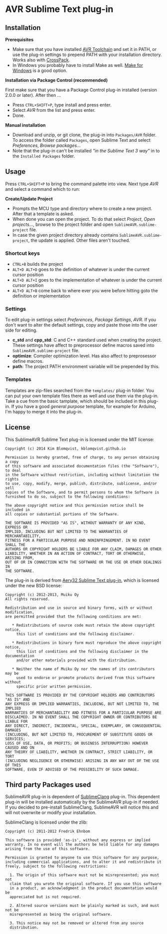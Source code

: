 # AVR Sublime Text plug-in

## Installation

**Prerequisites**

- Make sure that you have installed [AVR Toolchain](http://www.atmel.com/tools/atmelavrtoolchainforwindows.aspx) and set it in PATH, or use the plug-in settings to prepend PATH with your installation directory. Works also with [CrossPack](http://www.obdev.at/products/crosspack/index.html).
- In Windows you probably have to install Make as well. [Make for Windows](http://gnuwin32.sourceforge.net/packages/make.htm) is a good option.

**Installation via Package Control (recommended)**

First make sure that you have a Package Control plug-in installed (version 2.0.0 or later). After then ...

- Press `CTRL+SHIFT+P`, type install and press enter.
- Select _AVR_ from the list and press enter.
- Done.

**Manual installation**

- Download and unzip, or git clone, the plug-in into `Packages/AVR` folder. To access the folder called `Packages`, open Sublime Text and select *Preferences*, *Browse packages...*
- Note that the plug-in can't be installed *"in the Sublime Text 3 way"* in to the `Installed Packages` folder.

## Usage

Press `CTRL+SHIFT+P` to bring the command palette into view. Next type *AVR* and select a command which to run:

__Create/Update Project__

- Prompts the MCU type and directory where to create a new project. After that a template is asked.
- When done you can open the project. To do that select *Project*, *Open projects...*, browse to the project folder and open `SublimeAVR.sublime-project` file.
- In case the given project directory already contains `SublimeAVR.sublime-project`, the update is applied. Other files aren't touched.

### Shortcut keys

- `CTRL+B` builds the project
- `ALT+D ALT+D` goes to the definition of whatever is under the current cursor position
- `ALT+D ALT+I` goes to the implementation of whatever is under the current cursor position
- `ALT+D ALT+B` come back to where ever you were before hitting goto the definition or implementation


### Settings

To edit plug-in settings select *Preferences*, *Package Settings*, *AVR*. If you don't want to alter the default settings, copy and paste those into the user side for editing.

- __c_std__ and __cpp_std__: C and C++ standard used when creating the project. These settings have affect to preprocessor define macros saved into `SublimeAVR.sublime-project` file.
- __optimize__: Compiler optimization level. Has also affect to preprosessor define macros.
- __path__: The project PATH environment variable will be prepended by this.


### Templates

Templates are zip-files searched from the `templates/` plug-in folder. You can put your own template files there as well and use them via the plug-in. Take a cue from the basic tamplate, which should be included in this plug-in. If you have a good *general purpose* template, for example for Arduino, I'm happy to merge it into the plug-in.


## License

This SublimeAVR Sublime Text plug-in is licensed under the MIT license:

```
Copyright (c) 2014 Kim Blomqvist, kblomqvist.github.io

Permission is hereby granted, free of charge, to any person obtaining a copy
of this software and associated documentation files (the "Software"), to deal
in the Software without restriction, including without limitation the rights
to use, copy, modify, merge, publish, distribute, sublicense, and/or sell
copies of the Software, and to permit persons to whom the Software is
furnished to do so, subject to the following conditions:
 
The above copyright notice and this permission notice shall be included in
all copies or substantial portions of the Software.
 
THE SOFTWARE IS PROVIDED "AS IS", WITHOUT WARRANTY OF ANY KIND, EXPRESS OR
IMPLIED, INCLUDING BUT NOT LIMITED TO THE WARRANTIES OF MERCHANTABILITY,
FITNESS FOR A PARTICULAR PURPOSE AND NONINFRINGEMENT. IN NO EVENT SHALL THE
AUTHORS OR COPYRIGHT HOLDERS BE LIABLE FOR ANY CLAIM, DAMAGES OR OTHER
LIABILITY, WHETHER IN AN ACTION OF CONTRACT, TORT OR OTHERWISE, ARISING FROM,
OUT OF OR IN CONNECTION WITH THE SOFTWARE OR THE USE OR OTHER DEALINGS IN
THE SOFTWARE.
```

The plug-in is derived from [Aery32 Sublime Text plug-in](https://github.com/aery32/sublime-aery32), which is licensed under the new BSD license:

```
Copyright (c) 2012-2013, Muiku Oy  
All rights reserved.

Redistribution and use in source and binary forms, with or without modification,
are permitted provided that the following conditions are met:

   * Redistributions of source code must retain the above copyright notice,
	 this list of conditions and the following disclaimer.

   * Redistributions in binary form must reproduce the above copyright notice,
	 this list of conditions and the following disclaimer in the documentation
	 and/or other materials provided with the distribution.

   * Neither the name of Muiku Oy nor the names of its contributors may be
	 used to endorse or promote products derived from this software without
	 specific prior written permission.

THIS SOFTWARE IS PROVIDED BY THE COPYRIGHT HOLDERS AND CONTRIBUTORS "AS IS" AND
ANY EXPRESS OR IMPLIED WARRANTIES, INCLUDING, BUT NOT LIMITED TO, THE IMPLIED
WARRANTIES OF MERCHANTABILITY AND FITNESS FOR A PARTICULAR PURPOSE ARE
DISCLAIMED. IN NO EVENT SHALL THE COPYRIGHT OWNER OR CONTRIBUTORS BE LIABLE FOR
ANY DIRECT, INDIRECT, INCIDENTAL, SPECIAL, EXEMPLARY, OR CONSEQUENTIAL DAMAGES
(INCLUDING, BUT NOT LIMITED TO, PROCUREMENT OF SUBSTITUTE GOODS OR SERVICES;
LOSS OF USE, DATA, OR PROFITS; OR BUSINESS INTERRUPTION) HOWEVER CAUSED AND ON
ANY THEORY OF LIABILITY, WHETHER IN CONTRACT, STRICT LIABILITY, OR TORT
(INCLUDING NEGLIGENCE OR OTHERWISE) ARISING IN ANY WAY OUT OF THE USE OF THIS
SOFTWARE, EVEN IF ADVISED OF THE POSSIBILITY OF SUCH DAMAGE.
```

## Third party Packages used

SublimeAVR plug-in is dependent of [SublimeClang](https://github.com/quarnster/SublimeClang) plug-in. This dependent plug-in will be installed automatically by the SublimeAVR plug-in if needed. If you decided to pre-install SublimeClang, SublimeAVR will notice this and will not overwrite or modify your installation.

SublimeClang is licensed under the zlib:

```
Copyright (c) 2011-2012 Fredrik Ehnbom

This software is provided 'as-is', without any express or implied
warranty. In no event will the authors be held liable for any damages
arising from the use of this software.

Permission is granted to anyone to use this software for any purpose,
including commercial applications, and to alter it and redistribute it
freely, subject to the following restrictions:

  1. The origin of this software must not be misrepresented; you must not
  claim that you wrote the original software. If you use this software
  in a product, an acknowledgment in the product documentation would be
  appreciated but is not required.

  2. Altered source versions must be plainly marked as such, and must not be
  misrepresented as being the original software.

  3. This notice may not be removed or altered from any source
  distribution.
```
